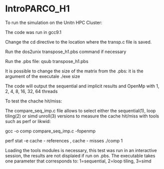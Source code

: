 # IntroPARCO_H1
<p>To run the simulation on the Unitn HPC Cluster:</p>
<p>The code was run in gcc9.1 </p>
<p>Change the cd directive to the location where the transp.c file is saved.</p>
<p>Run the dos2unix transpose_h1.pbs command if necessary</p>
<p>Run the .pbs file: qsub transpose_h1.pbs</p>
<p>It is possible to change the size of the matrix from the .pbs: it is the argument of the executale ./exe size</p>
<p>The code will output the sequential and implicit results and OpenMp with 1, 2, 4, 8, 16, 32, 64 threads</p>
<p>To test the chache hit/miss:</p>
<p>The compare_seq_imp.c file allows to select either the sequential(1), loop tiling(2) or simd unroll(3) versions to measure the cache hit/miss with tools such as perf or likwid:</p>
<p>gcc -o comp compare_seq_imp.c -fopenmp   </p>
<p>perf stat -e cache - references , cache - misses ./comp 1</p>
<p>Loading the tools modules is necessary, this test was run in an interactive session, the results are not displaied if run on .pbs. The executable takes one parameter that corresponds to: 1=sequential, 2=loop tiling, 3=simd</p>

